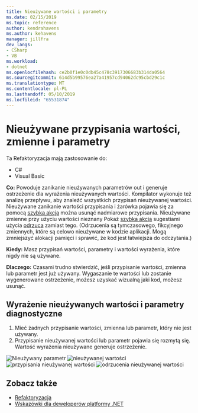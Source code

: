```yaml
---
title: Nieużywane wartości i parametry
ms.date: 02/15/2019
ms.topic: reference
author: kendrahavens
ms.author: kehavens
manager: jillfra
dev_langs:
- CSharp
- VB
ms.workload:
- dotnet
ms.openlocfilehash: ce2b0f1e0c0db45c478c3917306683b314da0564
ms.sourcegitcommit: 614d5b99576ea27a41957cd94062dc95cbd29c1c
ms.translationtype: MT
ms.contentlocale: pl-PL
ms.lasthandoff: 05/10/2019
ms.locfileid: "65531874"
---
```

# <a name="unused-value-assignments-variables-and-parameters"></a>Nieużywane przypisania wartości, zmienne i parametry

Ta Refaktoryzacja mają zastosowanie do:

- C#
- Visual Basic

**Co:** Powoduje zanikanie nieużywanych parametrów out i generuje ostrzeżenie dla wyrażenia nieużywanych wartości. Kompilator wykonuje też analizę przepływu, aby znaleźć wszystkich przypisań nieużywanej wartości. Nieużywane zanikanie wartości przypisania i żarówka pojawia się za pomocą [szybka akcja](../quick-actions.md) można usunąć nadmiarowe przypisania. Nieużywane zmienne przy użyciu wartości nieznany Pokaż [szybka akcja](../quick-actions.md) sugestiami użycia [odrzuca](/dotnet/csharp/discards) zamiast tego. (Odrzucenia są tymczasowego, fikcyjnego zmiennych, które są celowo nieużywane w kodzie aplikacji. Mogą zmniejszyć alokacji pamięci i sprawić, że kod jest łatwiejsza do odczytania.)

**Kiedy:** Masz przypisań wartości, parametry i wartości wyrażenia, które nigdy nie są używane.

**Dlaczego:** Czasami trudno stwierdzić, jeśli przypisanie wartości, zmienna lub parametr jest już używany. Wygaszanie te wartości lub zostanie wygenerowane ostrzeżenie, możesz uzyskać wizualną jaki kod, możesz usunąć.

## <a name="unused-expression-values-and-parameters-diagnostic"></a>Wyrażenie nieużywanych wartości i parametry diagnostyczne

1. Mieć żadnych przypisanie wartości, zmienna lub parametr, który nie jest używany.
2. Przypisanie nieużywanej wartości lub parametr pojawia się rozmytą się. Wartość wyrażenia nieużywane generuje ostrzeżenie.

  ![Nieużywany parametr](media/unused-parameter.png)
  ![nieużywanej wartości](media/unused-value.png)
  ![przypisania nieużywanej wartości](media/unused-value-assignment.png)
  ![odrzucenia nieużywanej wartości](media/unused-value-discard.png)

## <a name="see-also"></a>Zobacz także

- [Refaktoryzacja](../refactoring-in-visual-studio.md)
- [Wskazówki dla deweloperów platformy .NET](../csharp-developer-productivity.md)
